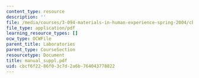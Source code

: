 ```yaml
---
content_type: resource
description: ''
file: /media/courses/3-094-materials-in-human-experience-spring-2004/cbcf6f2286f03c7d2a6b764043778822_manual_suppl.pdf
file_type: application/pdf
learning_resource_types: []
ocw_type: OCWFile
parent_title: Laboratories
parent_type: CourseSection
resourcetype: Document
title: manual_suppl.pdf
uid: cbcf6f22-86f0-3c7d-2a6b-764043778822
---
```

